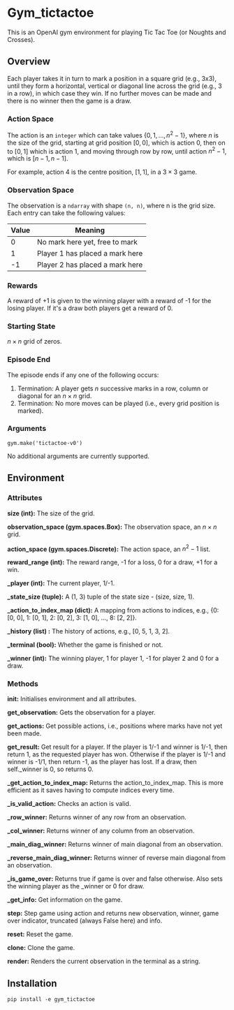 # Gym_tictactoe

This is an OpenAI gym environment for playing Tic Tac Toe (or Noughts and Crosses).

## Overview
Each player takes it in turn to mark a position in a square grid (e.g., 3x3), until they form a horizontal, vertical or diagonal line across the grid (e.g., 3 in a row), in which case they win. If no further moves can be made and there is no winner then the game is a draw.

### Action Space
The action is an `integer` which can take values $\{0, 1, ..., n^{2} - 1\}$, where $n$ is the size of the grid, starting at grid position $[0, 0]$, which is action $0$, then on to $[0, 1]$ which is action $1$, and moving through row by row, until action $n^{2} - 1$, 
which is $[n - 1, n - 1]$.

For example, action 4 is the centre position, $[1, 1]$, in a $3 \times 3$ game.

### Observation Space
The observation is a `ndarray` with shape `(n, n)`, where n is the grid size. Each entry can take the following values:

| Value | Meaning                                |
|-------|----------------------------------------|
| 0     | No mark here yet, free to mark         |
| 1     | Player 1 has placed a mark here        |
| -1    | Player 2 has placed a mark here        |

### Rewards
A reward of +1 is given to the winning player with a reward of -1 for the losing player. If it's a draw both players get a reward of 0.

### Starting State
$n \times n$ grid of zeros.

### Episode End
The episode ends if any one of the following occurs:
1. Termination: A player gets $n$ successive marks in a row, column or diagonal for an $n \times n$ grid.
2. Termination: No more moves can be played (i.e., every grid position is marked).

### Arguments
```
gym.make('tictactoe-v0')
```

No additional arguments are currently supported.

## Environment

### Attributes

**size (int):** The size of the grid.

**observation_space (gym.spaces.Box):** The observation space, an $n \times n$ grid.

**action_space (gym.spaces.Discrete):** The action space, an $n^{2} - 1$ list.

**reward_range (int):** The reward range, -1 for a loss, 0 for a draw, +1 for a win.

**_player (int):** The current player, 1/-1.

**_state_size (tuple):** A (1, 3) tuple of the state size - (size, size, 1).

**_action_to_index_map (dict):** A mapping from actions to indices, e.g., {0: [0, 0], 1: [0, 1], 2: [0, 2], 3: [1, 0], ..., 8: [2, 2]}.

**_history (list) :** The history of actions, e.g., [0, 5, 1, 3, 2].

**_terminal (bool):** Whether the game is finished or not.

**_winner (int):** The winning player, 1 for player 1, -1 for player 2 and 0 for a draw.

### Methods

**__init__:** Initialises environment and all attributes.

**get_observation:** Gets the observation for a player.

**get_actions:** Get possible actions, i.e., positions where marks have not yet been made.

**get_result:** Get result for a player. If the player is 1/-1 and winner is 1/-1, then return 1, as the requested player has won. Otherwise if the player is 1/-1 and winner is -1/1, then return -1, as the player has lost. If a draw, then self._winner is 0, so returns 0.

**_get_action_to_index_map:** Returns the action_to_index_map. This is more efficient as it saves having to compute indices every time.

**_is_valid_action:** Checks an action is valid.

**_row_winner:** Returns winner of any row from an observation.

**_col_winner:** Returns winner of any column from an observation.

**_main_diag_winner:** Returns winner of main diagonal from an observation.

**_reverse_main_diag_winner:** Returns winner of reverse main diagonal from an observation.

**_is_game_over:** Returns true if game is over and false otherwise. Also sets the winning player as the _winner or 0 for draw.

**_get_info:** Get information on the game.

**step:** Step game using action and returns new observation, winner, game over indicator, truncated (always False here) and info.

**reset:** Reset the game.

**clone:** Clone the game.

**render:** Renders the current observation in the terminal as a string.

## Installation
```
pip install -e gym_tictactoe
```
